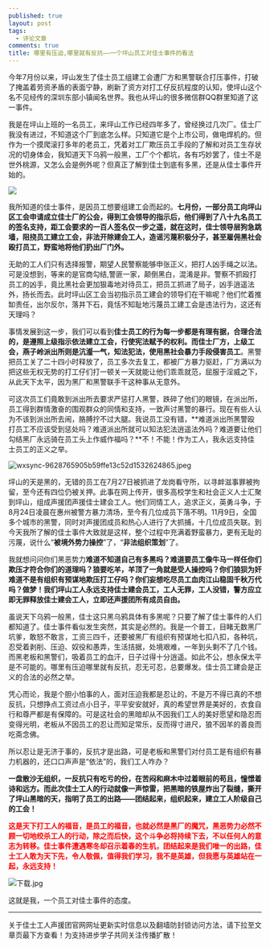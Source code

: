 ```yaml
---
published: true
layout: post
tags:
  - 评论文章
comments: true
title: 哪里有压迫,哪里就有反抗——一个坪山员工对佳士事件的看法
---
```


今年7月份以来，坪山发生了佳士员工组建工会遭厂方和黑警联合打压事件，打破了掩盖着劳资矛盾的表面宁静，刷新了资方对打工仔反抗程度的认知，使坪山这个名不见经传的深圳东部小镇闻名世界。我也从坪山的很多微信群QQ群里知道了这一事件。

我是在坪山上班的一名员工，来坪山工作已经四年多了，曾经换过几次厂。佳士厂我没有进过，不知道这个厂到底怎么样。只知道它是个上市公司，做电焊机的。但作为一个摸爬滚打多年的老员工，凭着对工厂欺压员工手段的了解和对员工生存状况的切身体会，我知道天下乌鸦一般黑，工厂个个都坑，各有巧妙罢了，佳士不是世外桃源，又怎么会是例外呢？但真正了解到佳士到底有多黑，还是从佳士事件开始的。

<img src="http://wx3.sinaimg.cn/mw690/0060lm7Tly1ftvhzzla1zj312i0ttkjl.jpg">

我所知道的佳士事件，是因员工想要组建工会而起的。**七月份，一部分员工向坪山区工会申请成立佳士厂的公会，得到工会领导的指示后，他们得到了八十九名员工的签名支持，距工会要求的一百人签名仅一步之遥，就在这时，佳士领导层狗急跳墙，阻挠员工建立工会，非法开除建会工人，造谣污蔑积极分子，甚至雇佣黑社会殴打员工，野蛮地将他们扔出厂门外。**

无助的工人们只有选择报警，期望人民警察能够申张正义，把打人凶手绳之以法。可是没想到，等来的是官商勾结,警匪一家，颠倒黑白，混淆是非。警察不抓殴打员工的凶手，竟比黑社会更加狠毒地对待员工，把员工抓进了局子，凶手逍遥法外，扬长而去。此时坪山区工会当初指示员工建会的领导们在干嘛呢？他们忙着推缷责任，出尔反尔，落井下石，竟恬不知耻地污蔑员工建工会是违法行为，这还有天理吗？

事情发展到这一步，我们可以看到**佳士员工的行为每一步都是有理有据，合理合法的，是遵照上级指示依法建立工会，行使宪法赋予的权利。**而佳士厂方，上级工会，燕子岭派出所则是**沆瀣一气，知法犯法，使用黑社会暴力手段侵害员工**。黑警把员工关了二十四小时释放了，员工多次去复工，都被厂方暴力驱赶，厂方满以为把这些无权无势的打工仔们打一顿关一天就能让他们乖乖就范，屈服于淫威之下，从此天下太平，因为黑厂和黑警联手干这种事从无意外。

可这次员工们竟敢到派出所去要求严惩打人黑警，跌碎了他们的眼镜，在派出所，员工得到群情激奋的围观群众的同情和支持，一致声讨黑警的暴行。现在有些人认为不该到派出所去闹，胳膊拧不过大腿。我说员工没有错，**难道派出所黑警殴打员工不应该受到惩处吗？难道派出所就可以知法犯法逍遥法外吗？难道要让他们勾结黑厂永远骑在员工头上作威作福吗？**不！不能！作为工人，我永远支持佳士员工的正义之举。

<img src="https://i.loli.net/2018/11/21/5bf5471d42ffb.jpeg" alt="wxsync-9628765905b59ffe13c52d1532624865.jpeg" title="wxsync-9628765905b59ffe13c52d1532624865.jpeg" />

坪山的天是黑的，无错的员工在7月27日被抓进了龙岗看守所，以寻衅滋事罪被拘留，至今还有四位仍被关押。此事在网上传开，很多高校学生和社会正义人士汇聚到坪山，组成声援团声援佳士建会工人。他们同情工人，追求正义，英勇斗争，于8月24日凌晨在惠州被警方暴力清场，至今有几位成员下落不明。11月9日，全国多个城市的黑警，同时对声援团成员和热心人进行了大抓捕，十几位成员失联。到今天我所了解的佳士事件大致就是这样，整个过程中充满着野蛮暴力，更有无耻的污蔑，说什么“**被境外势力操控**”了，“**非法组织策划**”了。

我就想问问你们黑恶势力**难道不知道自己有多黑吗？难道要员工像牛马一样任你们欺压才符合你们的道理吗？狼要吃羊，羊顶了一角就是受人操控吗？你们狼狈为奸难道不是有组织有预谋地欺压打工仔吗？你们妄想吃尽员工血肉江山稳固千秋万代吗？做梦！我们坪山工人永远支持佳士建会员工，工人无罪，工人没错，警方应立即无罪释放佳士建会工人，立即还声援团所有成员自由。**

虽说天下乌鸦一般黑，佳士这只黑乌鸦具体有多黑呢？只要了解了佳士事件的人们都知道了。佳士事件看似发生突然，其实是必然的。我是一个普工，目睹无数黑厂坑爹，敢怒不敢言，工资三四千，还要被黑厂有组织有预谋地七扣八扣，各种坑，忍受着剥削、压迫、奴役和愚弄，生活拮据，处境艰难，一年到头剩不了几个钱。而黑老板和黑警们，吸着员工的血汗，日子过得十分逍遥。如此不公，想永保太平是不可能的。哪里有压迫哪里就有反抗，忍无可忍，总要爆发。佳士员工建会是正义的合法的必然之举。

凭心而论，我是个胆小怕事的人，面对压迫我都是忍让的，不是万不得已真的不想反抗，只想挣点工资过点小日子，平平安安就好，真的希望世界是美好的，衣食自行和尊严都是有保障的。可是这社会的黑暗却从不因我们工人的美好愿望和隐忍而变得光明，老板从不因员工的忍让而知足常乐，反而得寸进尺，狼不因羊的善良而吃斋念佛。

所以忍让是无济于事的，反抗才是出路，可是老板和黑警们对付员工是有组织有暴力机器的，还口口声声是“依法”的，我们工人咋办？

**一盘散沙无组织，一反抗只有吃亏的份，在苦闷和麻木中过着眼前的苟且，憧憬着诗和远方。而此次佳士工人的行动就像一声惊雷，把黑暗的铁屋炸出了裂缝，撕开了坪山黑暗的天，指明了员工的出路——团结起来，组织起来，建立工人阶级自己的工会！**

<span style="color: #ff0000;"><strong>这是天下打工人的福音，是员工的福音，也就必然是黑厂的魔咒，黑恶势力必然不顾一切地绞杀工人的行动，除之而后快，这个斗争必将持续下去，不以任何人的意志为转移。佳士事件遭遇寒冬却召示着春的生机，团结起来是我们唯一的出路，佳士工人敢为天下先，令人敬佩，值得我们学习，我不是英雄，但我愿与英雄站在一起，永远支持！</strong></span>

<img src="https://i.loli.net/2018/11/21/5bf546b36fdef.jpg" alt="下载.jpg" title="下载.jpg" />


这就是我，一个员工对佳士事件的态度。

---
关于佳士工人声援团官网网址更新实时信息以及翻墙防封锁访问方法，请下拉至文章页最下方查看！为支持进步学子共同关注传播扩散！
